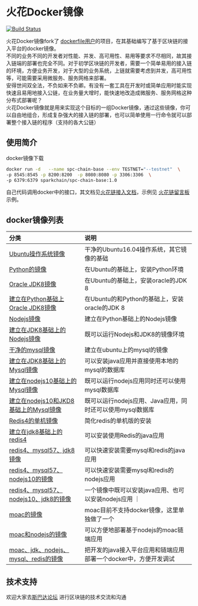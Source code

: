 火花Docker镜像
==============
[![Build Status](https://travis-ci.org/QianmiOpen/interface-test.svg?branch=master)](#)

火花Docker镜像fork了 [dockerfile用户](https://github.com/dockerfile)的项目，在其基础编写了基于区块链的接入平台的docker镜像。<br/>
不同的业务不同的开发者对性能、并发、高可用性、易用等要求不尽相同，故其接入链端的部署也完全不同。对于初学区块链的开发者，需要一个简单易用的接入链的环境，方便业务开发，对于大型的业务系统，上链就需要考虑到并发，高可用性等，可能需要采用微服务、服务网格来部署。<br/>
安得世间双全法，不负如来不负卿。有没有一套工具在开发时或简单应用时能实现快速且易用地接入公链，在业务量大增时，能快速地改造成微服务、服务网格这种分布式部署呢？<br/>
火花Docker镜像就是用来实现这个目标的一组Docker镜像，通过这些镜像，你可以自由地组合，形成复杂强大的接入链的部署，也可以简单使用一行命令就可以部署整个接入链的程序（支持的各大公链）


## 使用简介

docker镜像下载
```sh
docker run -d   --name spc-chain-base --env TESTNET="--testnet"  \
-p 8545:8545 -p 8200:8200  -p 8080:8080 -p 3306:3306  \
-p 6379:6379 sparkchain/spc-chain-base:1.0

```
 自己代码调用docker中的接口，其文档见[火花链接入文档](https://github.com/dockerfile)，示例见 [火花链留言板](https://github.com/dockerfile)示例。

## docker镜像列表

| 分类 | 说明 |
| :------- | :----- |
| <a href="01ubuntu/README.md" target="_blank">Ubuntu操作系统镜像</a>| 干净的Ubuntu16.04操作系统，其它镜像的基础     |
| <a href="01python/README.md" target="_blank">Python的镜像</a>    | 在Ubuntu的基础上，安装Python环境   |
| <a href="03jdk8/README.md" target="_blank">Oracle JDK8镜像</a>    | 在Ubuntu的基础上，安装oracle的JDK 8|
| <a href="04jdk8_py/README.md" target="_blank">建立在Python基础上Oracle JDK8镜像</a>             | 在Ubuntu的和Python的基础上，安装oracle的JDK 8        |
| <a href="05nodejs/README.md" target="_blank">Nodejs镜像</a>   |    建立在Python基础上的Nodejs镜像         |
| <a href="06nodejs_jdk8/README.md" target="_blank">建立在JDK8基础上的Nodejs镜像</a>  | 既可以运行Nodejs和JDK8的镜像环境   |
| <a href="07mysql57/README.md" target="_blank">干净的mysql镜像</a>   | 建立在ubuntu上的mysql的镜像|
| <a href="08mysql57_jdk8/README.md" target="_blank">建立在JDK8基础上的Mysql镜像</a>                | 可以安装java应用并直接使用本地的mysql的数据库 |
| <a href="09mysql57_node10/README.md" target="_blank">建立在nodejs10基础上的Mysql镜像</a>                | 既可以运行nodejs应用同时还可以使用mysql数据库                  |
| <a href="09mysql57_node10_jdk8/README.md" target="_blank">建立在nodejs10和JKD8基础上的Mysql镜像</a>                | 既可以运行nodejs应用、Java应用，同时还可以使用mysql数据库          |
| <a href="10redis4/README.md" target="_blank">Redis4的单机镜像</a>          | 简化redis的单机版的安装   |
| <a href="11redis4_jdk8/README.md" target="_blank">建立在jdk8基础上的redis4</a> |可以安装使用Redis的java应用  |
| <a href="12redis4_mysql57_jdk8/README.md" target="_blank">redis4、mysql57、jdk8镜像</a> | 可以快速安装需要mysql和redis的java应用  |
| <a href="13redis4_mysql57_node10/README.md" target="_blank">redis4、mysql57、nodejs10的镜像</a> | 可以快速安装需要mysql和redis的nodejs应用  |
| <a href="14redis4_mysql57_node10_jdk8/README.md" target="_blank">redis4、mysql57、nodejs10、jdk8的镜像</a>                        | 一个镜像中既可以安装java应用、也可以安装nodejs应用 ｜
| <a href="15moac/README.md" target="_blank">moac的镜像</a>                 | moac目前不支持docker镜像，这里单独做了一个 |
| <a href="16moac_node10/README.md" target="_blank">moac和nodejs的镜像</a>                 | 可以方便地部署基于nodejs的moac链端应用          |
| <a href="17moac_redis4_mysql57_node10_jdk8/README.md" target="_blank">moac、jdk、nodejs、mysql、redis的镜像</a>                 | 把开发的java接入平台应用和链端应用部署一个docker中，方便开发调试         |


## 技术支持
 
  欢迎大家去<a href="http://sparkda.com" target="_blank">斯巴达论坛</a> 进行区块链的技术交流和沟通<br/>


